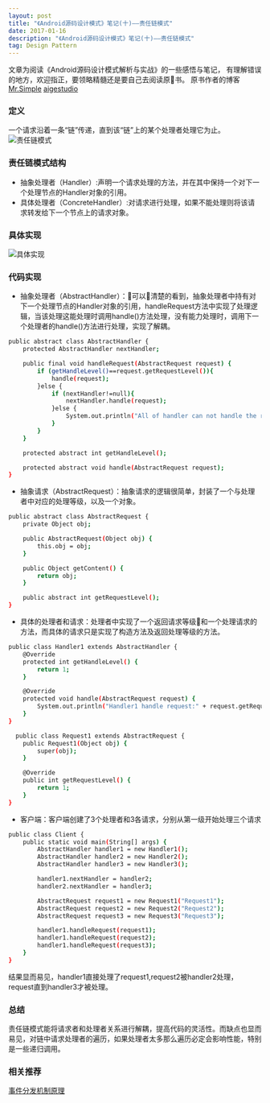 ```yaml
---
layout: post
title: "《Android源码设计模式》笔记(十)——责任链模式"
date: 2017-01-16
description: "《Android源码设计模式》笔记(十)——责任链模式"
tag: Design Pattern
---   
```


文章为阅读《Android源码设计模式解析与实战》的一些感悟与笔记，
有理解错误的地方，欢迎指正，要领略精髓还是要自己去阅读原书。
原书作者的博客
[Mr.Simple](http://blog.csdn.net/bboyfeiyu)
      [aigestudio](http://blog.csdn.net/aigestudio)
### 定义
  一个请求沿着一条“链”传递，直到该“链”上的某个处理者处理它为止。
![责任链模式](http://upload-images.jianshu.io/upload_images/1859111-b74d057a030c6886.png?imageMogr2/auto-orient/strip%7CimageView2/2/w/1240)
### 责任链模式结构
*  抽象处理者（Handler）:声明一个请求处理的方法，并在其中保持一个对下一个处理节点的Handler对象的引用。
*  具体处理者（ConcreteHandler）:对请求进行处理，如果不能处理则将该请求转发给下一个节点上的请求对象。

### 具体实现


![具体实现](http://upload-images.jianshu.io/upload_images/1859111-dfa89b29e8a3aaae.png?imageMogr2/auto-orient/strip%7CimageView2/2/w/1240)
### 代码实现

* 抽象处理者（AbstractHandler）：可以清楚的看到，抽象处理者中持有对下一个处理节点的Handler对象的引用，handleRequest方法中实现了处理逻辑，当该处理这能处理时调用handle()方法处理，没有能力处理时，调用下一个处理者的handle()方法进行处理，实现了解耦。
```bash
public abstract class AbstractHandler {
    protected AbstractHandler nextHandler;

    public final void handleRequest(AbstractRequest request) {
        if (getHandleLevel()==request.getRequestLevel()){
            handle(request);
        }else {
            if (nextHandler!=null){
                nextHandler.handle(request);
            }else {
                System.out.println("All of handler can not handle the request");
            }
        }
    }

    protected abstract int getHandleLevel();

    protected abstract void handle(AbstractRequest request);
}
```
* 抽象请求（AbstractRequest）：抽象请求的逻辑很简单，封装了一个与处理者中对应的处理等级，以及一个对象。
```bash
public abstract class AbstractRequest {
    private Object obj;

    public AbstractRequest(Object obj) {
        this.obj = obj;
    }

    public Object getContent() {
        return obj;
    }

    public abstract int getRequestLevel();
}
```
* 具体的处理者和请求：处理者中实现了一个返回请求等级和一个处理请求的方法，而具体的请求只是实现了构造方法及返回处理等级的方法。
```bash
public class Handler1 extends AbstractHandler {
    @Override
    protected int getHandleLevel() {
        return 1;
    }

    @Override
    protected void handle(AbstractRequest request) {
        System.out.println("Handler1 handle request:" + request.getRequestLevel());
    }
}  

  public class Request1 extends AbstractRequest {
    public Request1(Object obj) {
        super(obj);
    }

    @Override
    public int getRequestLevel() {
        return 1;
    }
}
```
* 客户端：客户端创建了3个处理者和3各请求，分别从第一级开始处理三个请求
```bash
public class Client {
    public static void main(String[] args) {
        AbstractHandler handler1 = new Handler1();
        AbstractHandler handler2 = new Handler2();
        AbstractHandler handler3 = new Handler3();

        handler1.nextHandler = handler2;
        handler2.nextHandler = handler3;

        AbstractRequest request1 = new Request1("Request1");
        AbstractRequest request2 = new Request2("Request2");
        AbstractRequest request3 = new Request3("Request3");

        handler1.handleRequest(request1);
        handler1.handleRequest(request2);
        handler1.handleRequest(request3);
    }
}
```
结果显而易见，handler1直接处理了request1,request2被handler2处理，request直到handler3才被处理。
### 总结
  责任链模式能将请求者和处理者关系进行解耦，提高代码的灵活性。而缺点也显而易见，对链中请求处理者的遍历，如果处理者太多那么遍历必定会影响性能，特别是一些递归调用。

### 相关推荐
[事件分发机制原理](https://github.com/GcsSloop/AndroidNote/blob/master/CustomView/Advance/%5B12%5DDispatch-TouchEvent-Theory.md)
